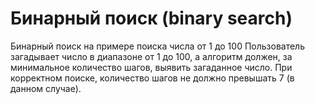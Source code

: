# Бинарный поиск (binary search)
Бинарный поиск на примере поиска числа от 1 до 100
Пользователь загадывает число в диапазоне от 1 до 100, а алгоритм должен, за минимальное количество шагов, выявить загаданное число.
При корректном поиске, количество шагов не должно превышать 7 (в данном случае).
